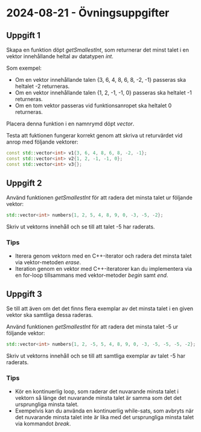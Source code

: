 # 2024-08-21 - Övningsuppgifter

## Uppgift 1
Skapa en funktion döpt *getSmallestInt*, som returnerar det minst talet i en vektor innehållande heltal av datatypen *int*.  

Som exempel:
* Om en vektor innehållande talen {3, 6, 4, 8, 6, 8, -2, -1} passeras ska heltalet -2 returneras.
* Om en vektor innehållande talen {1, 2, -1, -1, 0} passeras ska heltalet -1 returneras.
* Om en tom vektor passeras vid funktionsanropet ska heltalet 0 returneras.

Placera denna funktion i en namnrymd döpt *vector*.  

Testa att fuktionen fungerar korrekt genom att skriva ut returvärdet vid anrop med följande vektorer:

```cpp
const std::vector<int> v1{3, 6, 4, 8, 6, 8, -2, -1}; 
const std::vector<int> v2{1, 2, -1, -1, 0};          
const std::vector<int> v3{};                        
```

## Uppgift 2 
Använd funktionen *getSmallestInt* för att radera det minsta talet ur följande vektor:

```cpp
std::vector<int> numbers{1, 2, 5, 4, 8, 9, 0, -3, -5, -2};
```

Skriv ut vektorns innehåll och se till att talet -5 har raderats.

### Tips
* Iterera genom vektorn med en C++-iterator och radera det minsta talet via vektor-metoden *erase*.  
* Iteration genom en vektor med C++-iteratorer kan du implementera via en for-loop tillsammans med vektor-metoder *begin* samt *end*.

## Uppgift 3
Se till att även om det det finns flera exemplar av det minsta talet i en given vektor ska samtliga dessa raderas. 

Använd funktionen *getSmallestInt* för att radera det minsta talet -5 ur följande vektor:

```cpp
std::vector<int> numbers{1, 2, -5, 5, 4, 8, 9, 0, -3, -5, -5, -5, -2};
```

Skriv ut vektorns innehåll och se till att samtliga exemplar av talet -5 har raderats.

### Tips
* Kör en kontinuerlig loop, som raderar det nuvarande minsta talet i vektorn så länge det nuvarande minsta talet är samma som det det ursprungliga minsta talet.
* Exempelvis kan du använda en kontinuerlig while-sats, som avbryts när det nuvarande minsta talet inte är lika med det ursprungliga minsta talet via kommandot *break*.





